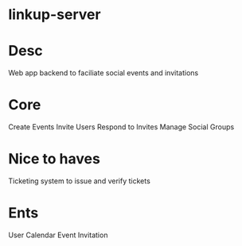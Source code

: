# linkup-server

# Desc

Web app backend to faciliate social events and invitations

# Core

Create Events
Invite Users
Respond to Invites
Manage Social Groups

# Nice to haves

Ticketing system to issue and verify tickets

# Ents

User
Calendar
Event
Invitation
